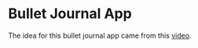 # Bullet Journal App

The idea for this bullet journal app came from this [video]([video](https://www.youtube.com/watch?v=fm15cmYU0IM)).
